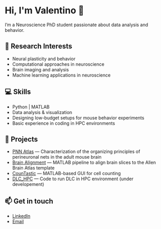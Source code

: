 # Hi, I'm Valentino 👋

I’m a Neuroscience PhD student passionate about data analysis and behavior. 

## 🔬 Research Interests
- Neural plasticity and behavior  
- Computational approaches in neuroscience
- Brain imaging and analysis  
- Machine learning applications in neuroscience  

## 💻 Skills
- Python | MATLAB
- Data analysis & visualization  
- Designing low-budget setups for mouse behavior experiments
- Basic experience in coding in HPC environments

## 📂 Projects
- [PNN Atlas](https://github.com/LeonardoLupori/wholeBrain_PNN_analysis) — Characterization of the organizing principles of perineuronal nets in the adult mouse brain  
- [Brain Alignment](https://github.com/LeonardoLupori/brainAlignment) — MATLAB pipeline to align brain slices to the Allen Brain Atlas template
- [CounTastic](https://github.com/valtot/CounTastic) — MATLAB-based GUI for cell counting
- [DLC_HPC](https://github.com/valtot/DLC_HPC) — Code to run DLC in HPC environment (under developement)

## 📫 Get in touch
- [LinkedIn](https://www.linkedin.com/in/valentino-totaro)  
- [Email](mailto:valentino.totaro@sns.it)
